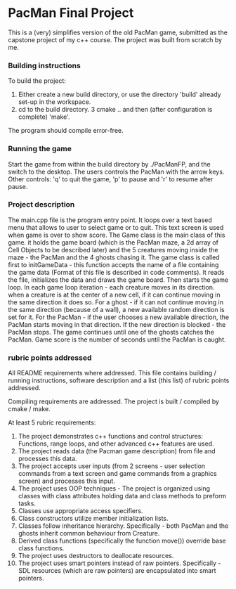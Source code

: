# PacMan Final Project

This is a (very) simplifies version of the old PacMan game, submitted as the capstone project of my c++ course.
The project was built from scratch by me.

### Building instructions

To build the project:
1. Either create a new build directory, or use the directory 'build' already set-up in the workspace.
2. cd to the build directory.
3 cmake .. and then (after configuration is complete) 'make'.
   

The program should compile error-free.
   
### Running the game 

Start the game from within the build directory by ./PacManFP, and the switch to the desktop.
The users controls the PacMan with the arrow keys. Other controls: 'q' to quit the game, 'p' to pause and 'r' to resume after pause.


### Project description

The main.cpp file is the program entry point. It loops over a text based menu that allows to user to select game or to quit. This text screen is used when game is over to show score.
The  Game class is the main class of this game. it holds the game board (which is the PacMan maze, a 2d array of Cell Objects to be described later) and the 5 creatures moving inside the maze - the PacMan and the 4 ghosts chasing it.
The game class is called first  to initGameData - this function accepts the name of a file containing the game data (Format  of this file is described in code comments). It reads the file, initializes the data and draws the game board. Then  starts the game loop.
In each game loop iteration - each creature moves in its direction. when a creature is at the center of a new cell, if it can continue moving in the same direction it does so.
For a ghost - if it can not continue moving in the same direction (because of a wall), a new available random direction is set for it.
For the PacMan - if the user chooses a new available direction, the PacMan starts moving in that direction. If the new direction is blocked - the PacMan stops.
The game continues until one of the ghosts catches the PacMan.
Game score is the number of seconds until the PacMan is caught.

### rubric points addressed

All README requirements where addressed. This file contains building / running instructions, software description and a
list (this list) of rubric points addressed.

Compiling requirements are addressed. The project is built / compiled by cmake / make.

At least 5 rubric requirements:
1. The project demonstrates c++ functions and control structures: Functions, range loops, and other advanced c++ features are used.
2. The project reads data (the Pacman game description) from file and processes this data.
3. The project accepts user inputs (from 2 screens - user selection commands from a text screen and game commands from a graphics screen) and  processes this input.
4. The project uses OOP techniques - The project is organized using classes with class attributes holding data and class methods  to preform tasks.
5. Classes use appropriate access specifiers.
6. Class constructors utilize member initialization lists.
7. Classes follow inheritance hierarchy. Specifically - both PacMan and the ghosts inherit common behaviour from Creature.
8. Derived class functions (specifically the function move()) override  base class functions.
9. The  project  uses destructors to deallocate resources.
10. The project uses smart pointers instead of raw pointers. Specifically - SDL resources (which are raw pointers) are encapsulated into smart pointers.




